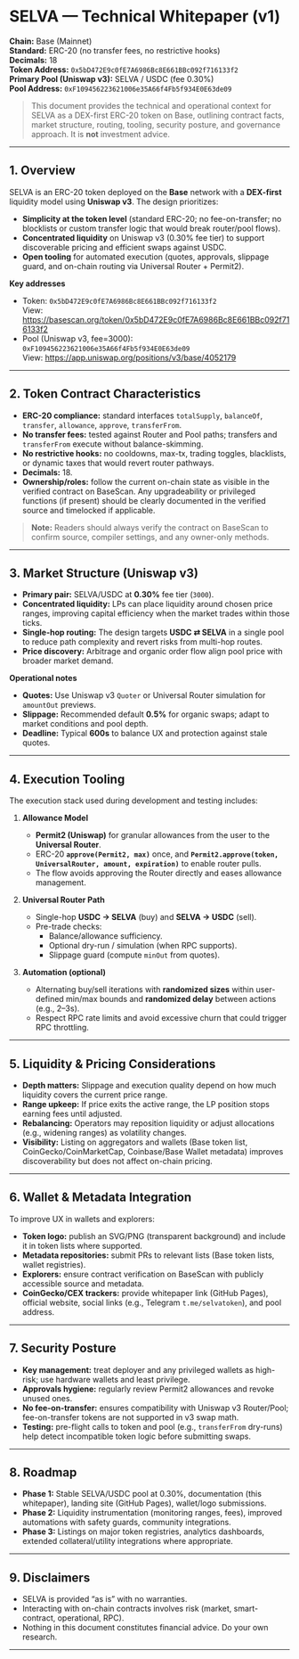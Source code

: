 # SELVA — Technical Whitepaper (v1)

**Chain:** Base (Mainnet)  
**Standard:** ERC-20 (no transfer fees, no restrictive hooks)  
**Decimals:** 18  
**Token Address:** `0x5bD472E9c0fE7A6986Bc8E661BBc092f716133f2`  
**Primary Pool (Uniswap v3):** SELVA / USDC (fee 0.30%)  
**Pool Address:** `0xF109456223621006e35A66f4Fb5f934E0E63de09`

> This document provides the technical and operational context for SELVA as a DEX-first ERC-20 token on Base, outlining contract facts, market structure, routing, tooling, security posture, and governance approach. It is **not** investment advice.

---

## 1. Overview

SELVA is an ERC-20 token deployed on the **Base** network with a **DEX-first** liquidity model using **Uniswap v3**. The design prioritizes:
- **Simplicity at the token level** (standard ERC-20; no fee-on-transfer; no blocklists or custom transfer logic that would break router/pool flows).
- **Concentrated liquidity** on Uniswap v3 (0.30% fee tier) to support discoverable pricing and efficient swaps against USDC.
- **Open tooling** for automated execution (quotes, approvals, slippage guard, and on-chain routing via Universal Router + Permit2).

**Key addresses**
- Token: `0x5bD472E9c0fE7A6986Bc8E661BBc092f716133f2`  
  View: https://basescan.org/token/0x5bD472E9c0fE7A6986Bc8E661BBc092f716133f2
- Pool (Uniswap v3, fee=3000): `0xF109456223621006e35A66f4Fb5f934E0E63de09`  
  View: https://app.uniswap.org/positions/v3/base/4052179

---

## 2. Token Contract Characteristics

- **ERC-20 compliance:** standard interfaces `totalSupply`, `balanceOf`, `transfer`, `allowance`, `approve`, `transferFrom`.
- **No transfer fees:** tested against Router and Pool paths; transfers and `transferFrom` execute without balance-skimming.
- **No restrictive hooks:** no cooldowns, max-tx, trading toggles, blacklists, or dynamic taxes that would revert router pathways.
- **Decimals:** 18.
- **Ownership/roles:** follow the current on-chain state as visible in the verified contract on BaseScan. Any upgradeability or privileged functions (if present) should be clearly documented in the verified source and timelocked if applicable.

> **Note:** Readers should always verify the contract on BaseScan to confirm source, compiler settings, and any owner-only methods.

---

## 3. Market Structure (Uniswap v3)

- **Primary pair:** SELVA/USDC at **0.30%** fee tier (`3000`).
- **Concentrated liquidity:** LPs can place liquidity around chosen price ranges, improving capital efficiency when the market trades within those ticks.
- **Single-hop routing:** The design targets **USDC ⇄ SELVA** in a single pool to reduce path complexity and revert risks from multi-hop routes.
- **Price discovery:** Arbitrage and organic order flow align pool price with broader market demand.

**Operational notes**
- **Quotes:** Use Uniswap v3 `Quoter` or Universal Router simulation for `amountOut` previews.  
- **Slippage:** Recommended default **0.5%** for organic swaps; adapt to market conditions and pool depth.  
- **Deadline:** Typical **600s** to balance UX and protection against stale quotes.

---

## 4. Execution Tooling

The execution stack used during development and testing includes:

1. **Allowance Model**
   - **Permit2 (Uniswap)** for granular allowances from the user to the **Universal Router**.
   - ERC-20 **`approve(Permit2, max)`** once, and **`Permit2.approve(token, UniversalRouter, amount, expiration)`** to enable router pulls.
   - The flow avoids approving the Router directly and eases allowance management.

2. **Universal Router Path**
   - Single-hop **USDC → SELVA** (buy) and **SELVA → USDC** (sell).
   - Pre-trade checks:
     - Balance/allowance sufficiency.
     - Optional dry-run / simulation (when RPC supports).
     - Slippage guard (compute `minOut` from quotes).

3. **Automation (optional)**
   - Alternating buy/sell iterations with **randomized sizes** within user-defined min/max bounds and **randomized delay** between actions (e.g., 2–3s).
   - Respect RPC rate limits and avoid excessive churn that could trigger RPC throttling.

---

## 5. Liquidity & Pricing Considerations

- **Depth matters:** Slippage and execution quality depend on how much liquidity covers the current price range.
- **Range upkeep:** If price exits the active range, the LP position stops earning fees until adjusted.
- **Rebalancing:** Operators may reposition liquidity or adjust allocations (e.g., widening ranges) as volatility changes.
- **Visibility:** Listing on aggregators and wallets (Base token list, CoinGecko/CoinMarketCap, Coinbase/Base Wallet metadata) improves discoverability but does not affect on-chain pricing.

---

## 6. Wallet & Metadata Integration

To improve UX in wallets and explorers:
- **Token logo:** publish an SVG/PNG (transparent background) and include it in token lists where supported.
- **Metadata repositories:** submit PRs to relevant lists (Base token lists, wallet registries).
- **Explorers:** ensure contract verification on BaseScan with publicly accessible source and metadata.
- **CoinGecko/CEX trackers:** provide whitepaper link (GitHub Pages), official website, social links (e.g., Telegram `t.me/selvatoken`), and pool address.

---

## 7. Security Posture

- **Key management:** treat deployer and any privileged wallets as high-risk; use hardware wallets and least privilege.
- **Approvals hygiene:** regularly review Permit2 allowances and revoke unused ones.
- **No fee-on-transfer:** ensures compatibility with Uniswap v3 Router/Pool; fee-on-transfer tokens are not supported in v3 swap math.
- **Testing:** pre-flight calls to token and pool (e.g., `transferFrom` dry-runs) help detect incompatible token logic before submitting swaps.

---

## 8. Roadmap

- **Phase 1:** Stable SELVA/USDC pool at 0.30%, documentation (this whitepaper), landing site (GitHub Pages), wallet/logo submissions.  
- **Phase 2:** Liquidity instrumentation (monitoring ranges, fees), improved automations with safety guards, community integrations.  
- **Phase 3:** Listings on major token registries, analytics dashboards, extended collateral/utility integrations where appropriate.

---

## 9. Disclaimers

- SELVA is provided “as is” with no warranties.  
- Interacting with on-chain contracts involves risk (market, smart-contract, operational, RPC).  
- Nothing in this document constitutes financial advice. Do your own research.

---

